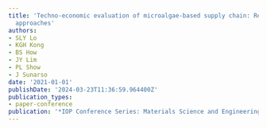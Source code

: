 ```yaml
---
title: 'Techno-economic evaluation of microalgae-based supply chain: Review on recent
  approaches'
authors:
- SLY Lo
- KGH Kong
- BS How
- JY Lim
- PL Show
- J Sunarso
date: '2021-01-01'
publishDate: '2024-03-23T11:36:59.964400Z'
publication_types:
- paper-conference
publication: '*IOP Conference Series: Materials Science and Engineering*'
---
```

